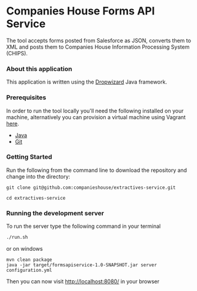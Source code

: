 Companies House Forms API Service
=====================

The tool accepts forms posted from Salesforce as JSON, converts them to XML and posts them to Companies House Information Processing System (CHIPS). 

### About this application

This application is written using the [Dropwizard](http://www.dropwizard.io/) Java framework.

### Prerequisites

In order to run the tool locally you'll need the following installed on your machine, alternatively you can provision a virtual machine
using Vagrant [here](#vagrant).

- [Java](http://www.oracle.com/technetwork/java/javase/downloads/jdk8-downloads-2133151.html)
- [Git](https://git-scm.com/downloads)

### Getting Started

Run the following from the command line to download the repository and change into the directory:

```
git clone git@github.com:companieshouse/extractives-service.git

cd extractives-service
```


### Running the development server

To run the server type the following command in your terminal

```bash
./run.sh
```

or on windows

```
mvn clean package
java -jar target/formsapiservice-1.0-SNAPSHOT.jar server configuration.yml

```
Then you can now visit [http://localhost:8080/](http://localhost:8080/) in your browser

```
